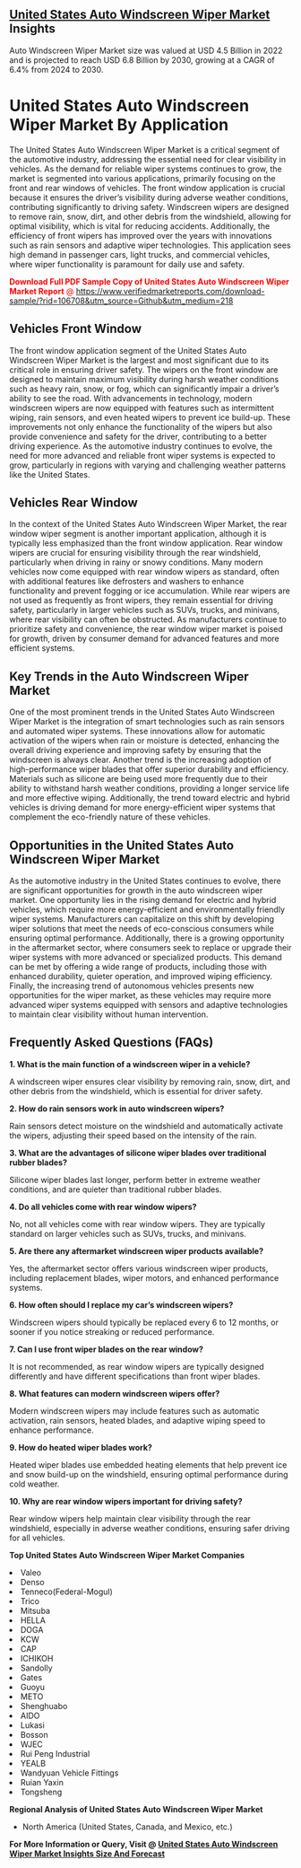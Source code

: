 <h2><a href="https://www.verifiedmarketreports.com/download-sample/?rid=106708&amp;utm_source=Github&amp;utm_medium=218" target="_blank">United States Auto Windscreen Wiper Market</a> Insights</h2><p>Auto Windscreen Wiper Market size was valued at USD 4.5 Billion in 2022 and is projected to reach USD 6.8 Billion by 2030, growing at a CAGR of 6.4% from 2024 to 2030.</p><p> <h1>United States Auto Windscreen Wiper Market By Application</h1> <p>The United States Auto Windscreen Wiper Market is a critical segment of the automotive industry, addressing the essential need for clear visibility in vehicles. As the demand for reliable wiper systems continues to grow, the market is segmented into various applications, primarily focusing on the front and rear windows of vehicles. The front window application is crucial because it ensures the driver’s visibility during adverse weather conditions, contributing significantly to driving safety. Windscreen wipers are designed to remove rain, snow, dirt, and other debris from the windshield, allowing for optimal visibility, which is vital for reducing accidents. Additionally, the efficiency of front wipers has improved over the years with innovations such as rain sensors and adaptive wiper technologies. This application sees high demand in passenger cars, light trucks, and commercial vehicles, where wiper functionality is paramount for daily use and safety. <p><span class=""><span style="color: #ff0000;"><strong>Download Full PDF Sample Copy of United States Auto Windscreen Wiper Market Report</strong> @ </span><a href="https://www.verifiedmarketreports.com/download-sample/?rid=106708&amp;utm_source=Github&amp;utm_medium=218" target="_blank">https://www.verifiedmarketreports.com/download-sample/?rid=106708&amp;utm_source=Github&amp;utm_medium=218</a></span></p> </p> <h2>Vehicles Front Window</h2> <p>The front window application segment of the United States Auto Windscreen Wiper Market is the largest and most significant due to its critical role in ensuring driver safety. The wipers on the front window are designed to maintain maximum visibility during harsh weather conditions such as heavy rain, snow, or fog, which can significantly impair a driver’s ability to see the road. With advancements in technology, modern windscreen wipers are now equipped with features such as intermittent wiping, rain sensors, and even heated wipers to prevent ice build-up. These improvements not only enhance the functionality of the wipers but also provide convenience and safety for the driver, contributing to a better driving experience. As the automotive industry continues to evolve, the need for more advanced and reliable front wiper systems is expected to grow, particularly in regions with varying and challenging weather patterns like the United States. </p> <h2>Vehicles Rear Window</h2> <p>In the context of the United States Auto Windscreen Wiper Market, the rear window wiper segment is another important application, although it is typically less emphasized than the front window application. Rear window wipers are crucial for ensuring visibility through the rear windshield, particularly when driving in rainy or snowy conditions. Many modern vehicles now come equipped with rear window wipers as standard, often with additional features like defrosters and washers to enhance functionality and prevent fogging or ice accumulation. While rear wipers are not used as frequently as front wipers, they remain essential for driving safety, particularly in larger vehicles such as SUVs, trucks, and minivans, where rear visibility can often be obstructed. As manufacturers continue to prioritize safety and convenience, the rear window wiper market is poised for growth, driven by consumer demand for advanced features and more efficient systems. </p> <h2>Key Trends in the Auto Windscreen Wiper Market</h2> <p>One of the most prominent trends in the United States Auto Windscreen Wiper Market is the integration of smart technologies such as rain sensors and automated wiper systems. These innovations allow for automatic activation of the wipers when rain or moisture is detected, enhancing the overall driving experience and improving safety by ensuring that the windscreen is always clear. Another trend is the increasing adoption of high-performance wiper blades that offer superior durability and efficiency. Materials such as silicone are being used more frequently due to their ability to withstand harsh weather conditions, providing a longer service life and more effective wiping. Additionally, the trend toward electric and hybrid vehicles is driving demand for more energy-efficient wiper systems that complement the eco-friendly nature of these vehicles. </p> <h2>Opportunities in the United States Auto Windscreen Wiper Market</h2> <p>As the automotive industry in the United States continues to evolve, there are significant opportunities for growth in the auto windscreen wiper market. One opportunity lies in the rising demand for electric and hybrid vehicles, which require more energy-efficient and environmentally friendly wiper systems. Manufacturers can capitalize on this shift by developing wiper solutions that meet the needs of eco-conscious consumers while ensuring optimal performance. Additionally, there is a growing opportunity in the aftermarket sector, where consumers seek to replace or upgrade their wiper systems with more advanced or specialized products. This demand can be met by offering a wide range of products, including those with enhanced durability, quieter operation, and improved wiping efficiency. Finally, the increasing trend of autonomous vehicles presents new opportunities for the wiper market, as these vehicles may require more advanced wiper systems equipped with sensors and adaptive technologies to maintain clear visibility without human intervention. </p> <h2>Frequently Asked Questions (FAQs)</h2> <p><strong>1. What is the main function of a windscreen wiper in a vehicle?</strong></p> <p>A windscreen wiper ensures clear visibility by removing rain, snow, dirt, and other debris from the windshield, which is essential for driver safety.</p> <p><strong>2. How do rain sensors work in auto windscreen wipers?</strong></p> <p>Rain sensors detect moisture on the windshield and automatically activate the wipers, adjusting their speed based on the intensity of the rain.</p> <p><strong>3. What are the advantages of silicone wiper blades over traditional rubber blades?</strong></p> <p>Silicone wiper blades last longer, perform better in extreme weather conditions, and are quieter than traditional rubber blades.</p> <p><strong>4. Do all vehicles come with rear window wipers?</strong></p> <p>No, not all vehicles come with rear window wipers. They are typically standard on larger vehicles such as SUVs, trucks, and minivans.</p> <p><strong>5. Are there any aftermarket windscreen wiper products available?</strong></p> <p>Yes, the aftermarket sector offers various windscreen wiper products, including replacement blades, wiper motors, and enhanced performance systems.</p> <p><strong>6. How often should I replace my car’s windscreen wipers?</strong></p> <p>Windscreen wipers should typically be replaced every 6 to 12 months, or sooner if you notice streaking or reduced performance.</p> <p><strong>7. Can I use front wiper blades on the rear window?</strong></p> <p>It is not recommended, as rear window wipers are typically designed differently and have different specifications than front wiper blades.</p> <p><strong>8. What features can modern windscreen wipers offer?</strong></p> <p>Modern windscreen wipers may include features such as automatic activation, rain sensors, heated blades, and adaptive wiping speed to enhance performance.</p> <p><strong>9. How do heated wiper blades work?</strong></p> <p>Heated wiper blades use embedded heating elements that help prevent ice and snow build-up on the windshield, ensuring optimal performance during cold weather.</p> <p><strong>10. Why are rear window wipers important for driving safety?</strong></p> <p>Rear window wipers help maintain clear visibility through the rear windshield, especially in adverse weather conditions, ensuring safer driving for all vehicles.</p> </p><p><strong>Top United States Auto Windscreen Wiper Market Companies</strong></p><div data-test-id=""><p><li>Valeo</li><li> Denso</li><li> Tenneco(Federal-Mogul)</li><li> Trico</li><li> Mitsuba</li><li> HELLA</li><li> DOGA</li><li> KCW</li><li> CAP</li><li> ICHIKOH</li><li> Sandolly</li><li> Gates</li><li> Guoyu</li><li> METO</li><li> Shenghuabo</li><li> AIDO</li><li> Lukasi</li><li> Bosson</li><li> WJEC</li><li> Rui Peng Industrial</li><li> YEALB</li><li> Wandyuan Vehicle Fittings</li><li> Ruian Yaxin</li><li> Tongsheng</li></p><div><strong>Regional Analysis of&nbsp;United States Auto Windscreen Wiper Market</strong></div><ul><li dir="ltr"><p dir="ltr">North America&nbsp;(United States, Canada, and Mexico, etc.)</p></li></ul><p><strong>For More Information or Query, Visit @&nbsp;</strong><strong><a href="https://www.verifiedmarketreports.com/product/global-auto-windscreen-wiper-market-2019-by-manufacturers-regions-type-and-application-forecast-to-2024/?utm_source=Github&amp;utm_medium=218" target="_blank">United States Auto Windscreen Wiper Market Insights Size And Forecast</a></strong></p></div>
